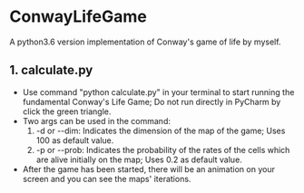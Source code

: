 # ConwayLifeGame
A python3.6 version implementation of Conway's game of life by myself.

## 1. calculate.py
+ Use command "python calculate.py" in your terminal to start running the fundamental Conway's Life Game; Do not run directly in PyCharm by click the green triangle.
+ Two args can be used in the command:
    1. -d or --dim: Indicates the dimension of the map of the game; Uses 100 as default value.
    2. -p or --prob: Indicates the probability of the rates of the cells which are alive initially on the map; Uses 0.2 as default value.
+ After the game has been started, there will be an animation on your screen and you can see the maps' iterations.

